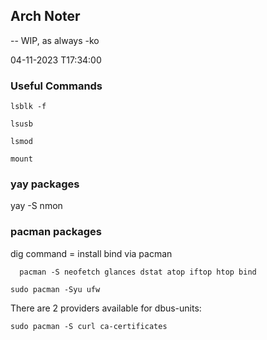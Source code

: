 ## Arch Noter
--
WIP, as always -ko

04-11-2023 T17:34:00

### Useful Commands
`lsblk -f`

`lsusb`

`lsmod`

`mount`

### yay packages
yay -S nmon

### pacman packages

dig command = install bind via pacman

```
  pacman -S neofetch glances dstat atop iftop htop bind
```

`sudo pacman -Syu ufw`

There are 2 providers available for dbus-units:

`sudo pacman -S curl ca-certificates`